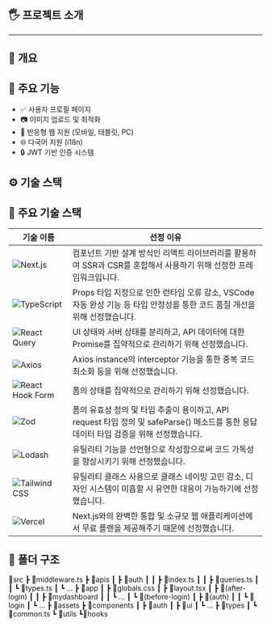 ## 🖐️ 프로젝트 소개
----------------------------------------------------------------------------------------------------------------------------------------------------------------------------------------

## 📝 개요



## 🚀 주요 기능

- ✅ 사용자 프로필 페이지
- 📷 이미지 업로드 및 최적화
- 📱 반응형 웹 지원 (모바일, 태블릿, PC)
- 🌐 다국어 지원 (i18n)
- 🔒 JWT 기반 인증 시스템

## ⚙️ 기술 스택

## 💎 주요 기술 스택

| 기술 이름 | 선정 이유 |
|-----------|-----------|
| ![Next.js](https://img.shields.io/badge/Next.js-000000?style=for-the-badge&logo=nextdotjs&logoColor=white) | 컴포넌트 기반 설계 방식인 리액트 라이브러리를 활용하여 SSR과 CSR를 혼합해서 사용하기 위해 선정한 프레임워크입니다. |
| ![TypeScript](https://img.shields.io/badge/TypeScript-3178C6?style=for-the-badge&logo=typescript&logoColor=white) | Props 타입 지정으로 인한 런타임 오류 감소, VSCode 자동 완성 기능 등 타입 안정성을 통한 코드 품질 개선을 위해 선정했습니다. |
| ![React Query](https://img.shields.io/badge/React_Query-FF4154?style=for-the-badge&logo=reactquery&logoColor=white) | UI 상태와 서버 상태를 분리하고, API 데이터에 대한 Promise를 집약적으로 관리하기 위해 선정했습니다. |
| ![Axios](https://img.shields.io/badge/Axios-5A29E4?style=for-the-badge&logo=axios&logoColor=white) | Axios instance의 interceptor 기능을 통한 중복 코드 최소화 등을 위해 선정했습니다. |
| ![React Hook Form](https://img.shields.io/badge/React_Hook_Form-EC5990?style=for-the-badge&logo=reacthookform&logoColor=white) | 폼의 상태를 집약적으로 관리하기 위해 선정했습니다. |
| ![Zod](https://img.shields.io/badge/Zod-8E44AD?style=for-the-badge&logoColor=white) | 폼의 유효성 정의 및 타입 추출이 용이하고, API request 타입 정의 및 safeParse() 메소드를 통한 응답 데이터 타입 검증을 위해 선정했습니다. |
| ![Lodash](https://img.shields.io/badge/Lodash-3492FF?style=for-the-badge&logo=lodash&logoColor=white) | 유틸리티 기능을 선언형으로 작성함으로써 코드 가독성을 향상시키기 위해 선정했습니다. |
| ![Tailwind CSS](https://img.shields.io/badge/Tailwind_CSS-06B6D4?style=for-the-badge&logo=tailwindcss&logoColor=white) | 유틸리티 클래스 사용으로 클래스 네이밍 고민 감소, 디자인 시스템이 미흡할 시 유연한 대응이 가능하기에 선정했습니다. |
| ![Vercel](https://img.shields.io/badge/Vercel-000000?style=for-the-badge&logo=vercel&logoColor=white) | Next.js와의 완벽한 통합 및 소규모 웹 애플리케이션에서 무료 플랜을 제공해주기 때문에 선정했습니다. |


## 📁 폴더 구조

📂src
 ┣ 📜middleware.ts
 ┣ 📂apis
 ┃ ┣ 📂auth
 ┃ ┃ ┣ 📜index.ts
 ┃ ┃ ┣ 📜queries.ts
 ┃ ┃ ┗ 📜types.ts
 ┃ ┗ ...
 ┣ 📂app
 ┃ ┣ 📜globals.css
 ┃ ┣ 📜layout.tsx
 ┃ ┣ 📂(after-login)
 ┃ ┃ ┣ 📂mydashboard
 ┃ ┃ ┗ ...
 ┃ ┗ 📂(before-login)
 ┃   ┣ 📂(auth)
 ┃   ┃ ┗ 📂login
 ┃   ┗ ...
 ┣ 📂assets
 ┣ 📂components
 ┃ ┣ 📂auth
 ┃ ┣ 📂ui
 ┃ ┗ ... 
 ┣ 📂types
 ┃ ┗ 📜common.ts
 ┗ 📂utils
   ┗📂hooks
